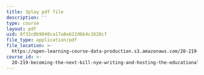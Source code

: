 ```yaml
---
title: 3play pdf file
description: ''
type: course
layout: pdf
uid: 8f32c0b9048ca17a8e622d6b4c1628cf
file_type: application/pdf
file_location: >-
  https://open-learning-course-data-production.s3.amazonaws.com/20-219-becoming-the-next-bill-nye-writing-and-hosting-the-educational-show-january-iap-2015/8f32c0b9048ca17a8e622d6b4c1628cf_PfbifHBnFJA.pdf
course_id: >-
  20-219-becoming-the-next-bill-nye-writing-and-hosting-the-educational-show-january-iap-2015
---
```

